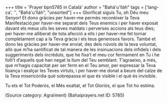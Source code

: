 +++
title = 'Prayer bpn5785 in Català'
author = "Bahá'u'lláh"
tags = ['lang-ca', '', "Bahá'u'lláh", "unsorted"]
+++
Glorificat siguis Tu, oh Déu meu Senyor! Et dono gràcies per haver-me permès reconèixer la Teva Manifestació;per haver-me separat dels Teus enemics i per haver exposat davant els meus ulls les seves maldats i perverses accions als teus dies; per haver-me alliberat de tota afecció a ells i per haver-me fet tornar completament cap a la Teva gràcia i els teus generosos favors. També et dono les gràcies per haver-me enviat, des dels núvols de la teva voluntat, allò que m’ha santificat de tal manera de les insinuacions dels infidels i dels suggeriments dels incrèduls, que he fixa’t el meu cor fermament en Tu i he folli’t d’aquells què han negat la llum del Teu semblant. T’agraeixo, a més, que m’hagis capacitat per ser ferm en el Teu amor, per expressar la Teva lloança i exalçar les Teves virtuts, i per haver-me donat a beure del calze de la Teva misericòrdia què sobrepassa el que és visible i el què és invisible.

Tu ets el Tot Poderós, el Més exaltat, el Tot Gloriós, el que Tot ho estima.

(Source category: Agraïment)
(Bahaiprayers.net ID: 5785)
